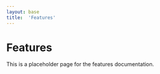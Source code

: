 ```yaml
---
layout: base
title:  'Features'
---
```


# Features

This is a placeholder page for the features documentation.

